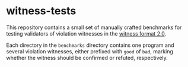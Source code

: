 # witness-tests

This repository contains a small set of manually crafted benchmarks for testing validators of violation witnesses in the [witness format 2.0](https://www.sosy-lab.org/research/pub/2024-SPIN.Software_Verification_Witnesses_2.0.pdf).

Each directory in the `benchmarks` directory contains one program and several violation witnesses, either prefixed with `good` of `bad`, marking whether the witness should be confirmed or refuted, respectively. 

